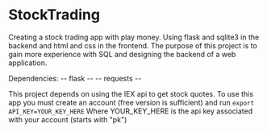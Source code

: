 # StockTrading
Creating a stock trading app with play money. Using flask and sqlite3 in the backend and html and css in the frontend.  The purpose of this project is to gain more experience with SQL and designing the backend of a web application.

Dependencies:
-- flask --
-- requests -- 

This project depends on using the IEX api to get stock quotes.  To use this app you must create an account (free version is sufficient) and run ``` export API_KEY=YOUR_KEY_HERE ```
Where YOUR_KEY_HERE is the api key associated with your account (starts with "pk")





